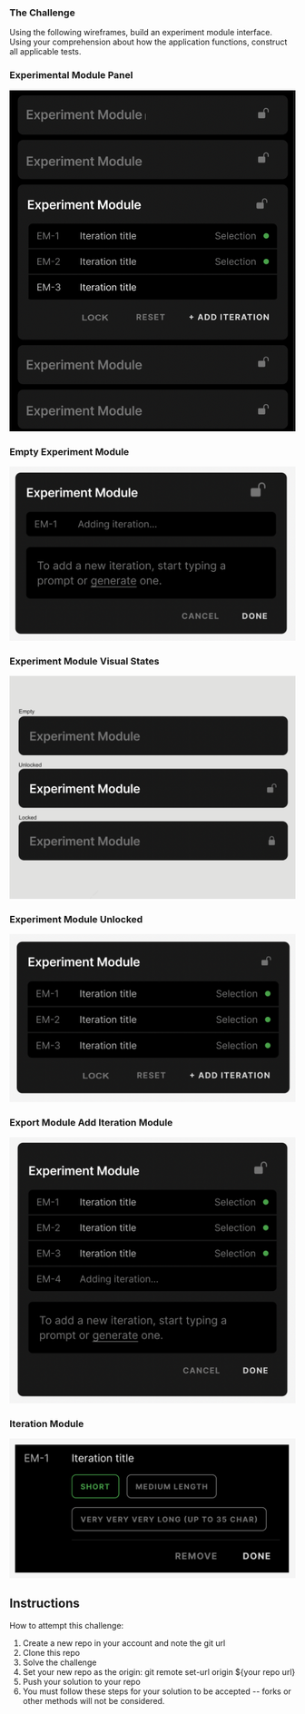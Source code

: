 ### The Challenge
Using the following wireframes, build an experiment module interface. Using your comprehension about how the application functions, construct all applicable tests. 


### Experimental Module Panel
<img src="./src/assets/Experiment Module Example.png" alt="Experimental Module Panel"/>

### Empty Experiment Module
<img src="./src/assets/Experiment Module New.png" alt="Experimental Module New"/>

### Experiment Module Visual States
<img src="./src/assets/Experiment Module Visual States.png" alt="Experimental Module Visual States"/>

### Experiment Module Unlocked
<img src="./src/assets/Experiment Module Unlocked.png" alt="Experimental Module Unlocked"/>

### Export Module Add Iteration Module
<img src="./src/assets/Export Module Add IM.png" alt="Experimental Module Panel"/>

### Iteration Module
<img src="./src/assets/Iteration Module.png" alt="Iteration Module"/>

## Instructions
How to attempt this challenge:
1. Create a new repo in your account and note the git url
2. Clone this repo
3. Solve the challenge
4. Set your new repo as the origin: git remote set-url origin ${your repo url}
5. Push your solution to your repo
6. You must follow these steps for your solution to be accepted -- forks or other methods will not be considered.